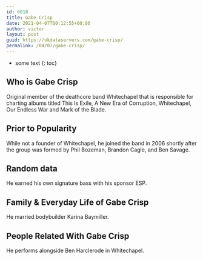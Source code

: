 ```yaml
---
id: 6018
title: Gabe Crisp
date: 2021-04-07T00:12:55+00:00
author: victor
layout: post
guid: https://ukdataservers.com/gabe-crisp/
permalink: /04/07/gabe-crisp/
---
```


* some text
{: toc}


## Who is Gabe Crisp



Original member of the deathcore band Whitechapel that is responsible for charting albums titled This Is Exile, A New Era of Corruption, Whitechapel, Our Endless War and Mark of the Blade.

                
                
                
## Prior to Popularity



While not a founder of Whitechapel, he joined the band in 2006 shortly after the group was formed by Phil Bozeman, Brandon Cagle, and Ben Savage.

                
                
                
## Random data



He earned his own signature bass with his sponsor ESP.

                
                
                
## Family & Everyday Life of Gabe Crisp



He married bodybuilder Karina Baymiller.

                
                
                
## People Related With Gabe Crisp



He performs alongside Ben Harclerode in Whitechapel.

                
              
            
          
          
          